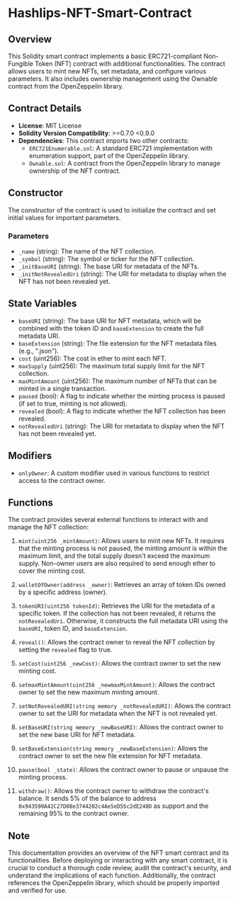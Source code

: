 # Hashlips-NFT-Smart-Contract


## Overview

This Solidity smart contract implements a basic ERC721-compliant Non-Fungible Token (NFT) contract with additional functionalities. The contract allows users to mint new NFTs, set metadata, and configure various parameters. It also includes ownership management using the Ownable contract from the OpenZeppelin library.

## Contract Details

- **License**: MIT License
- **Solidity Version Compatibility**: >=0.7.0 <0.9.0
- **Dependencies**: This contract imports two other contracts:
  - `ERC721Enumerable.sol`: A standard ERC721 implementation with enumeration support, part of the OpenZeppelin library.
  - `Ownable.sol`: A contract from the OpenZeppelin library to manage ownership of the NFT contract.

## Constructor

The constructor of the contract is used to initialize the contract and set initial values for important parameters.

### Parameters

- `_name` (string): The name of the NFT collection.
- `_symbol` (string): The symbol or ticker for the NFT collection.
- `_initBaseURI` (string): The base URI for metadata of the NFTs.
- `_initNotRevealedUri` (string): The URI for metadata to display when the NFT has not been revealed yet.

## State Variables

- `baseURI` (string): The base URI for NFT metadata, which will be combined with the token ID and `baseExtension` to create the full metadata URI.
- `baseExtension` (string): The file extension for the NFT metadata files (e.g., ".json").
- `cost` (uint256): The cost in ether to mint each NFT.
- `maxSupply` (uint256): The maximum total supply limit for the NFT collection.
- `maxMintAmount` (uint256): The maximum number of NFTs that can be minted in a single transaction.
- `paused` (bool): A flag to indicate whether the minting process is paused (if set to true, minting is not allowed).
- `revealed` (bool): A flag to indicate whether the NFT collection has been revealed.
- `notRevealedUri` (string): The URI for metadata to display when the NFT has not been revealed yet.

## Modifiers

- `onlyOwner`: A custom modifier used in various functions to restrict access to the contract owner.

## Functions

The contract provides several external functions to interact with and manage the NFT collection:

1. `mint(uint256 _mintAmount)`: Allows users to mint new NFTs. It requires that the minting process is not paused, the minting amount is within the maximum limit, and the total supply doesn't exceed the maximum supply. Non-owner users are also required to send enough ether to cover the minting cost.

2. `walletOfOwner(address _owner)`: Retrieves an array of token IDs owned by a specific address (owner).

3. `tokenURI(uint256 tokenId)`: Retrieves the URI for the metadata of a specific token. If the collection has not been revealed, it returns the `notRevealedUri`. Otherwise, it constructs the full metadata URI using the `baseURI`, token ID, and `baseExtension`.

4. `reveal()`: Allows the contract owner to reveal the NFT collection by setting the `revealed` flag to true.

5. `setCost(uint256 _newCost)`: Allows the contract owner to set the new minting cost.

6. `setmaxMintAmount(uint256 _newmaxMintAmount)`: Allows the contract owner to set the new maximum minting amount.

7. `setNotRevealedURI(string memory _notRevealedURI)`: Allows the contract owner to set the URI for metadata when the NFT is not revealed yet.

8. `setBaseURI(string memory _newBaseURI)`: Allows the contract owner to set the new base URI for NFT metadata.

9. `setBaseExtension(string memory _newBaseExtension)`: Allows the contract owner to set the new file extension for NFT metadata.

10. `pause(bool _state)`: Allows the contract owner to pause or unpause the minting process.

11. `withdraw()`: Allows the contract owner to withdraw the contract's balance. It sends 5% of the balance to address `0x943590A42C27D08e3744202c4Ae5eD55c2dE240D` as support and the remaining 95% to the contract owner.

## Note

This documentation provides an overview of the NFT smart contract and its functionalities. Before deploying or interacting with any smart contract, it is crucial to conduct a thorough code review, audit the contract's security, and understand the implications of each function. Additionally, the contract references the OpenZeppelin library, which should be properly imported and verified for use.
